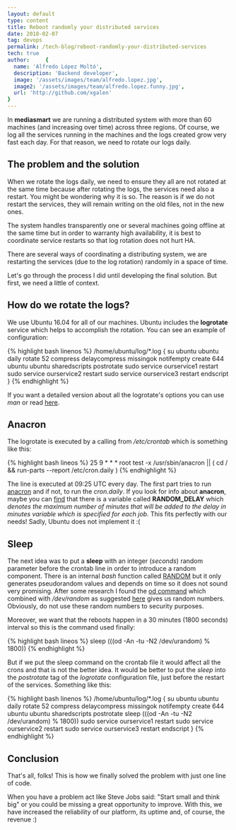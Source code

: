 ```yaml
---
layout: default
type: content
title: Reboot randomly your distributed services
date: 2018-02-07
tag: devops
permalink: /tech-blog/reboot-randomly-your-distributed-services
tech: true
author:     {
  name: 'Alfredo López Moltó',
  description: 'Backend developer',
  image: '/assets/images/team/alfredo.lopez.jpg',
  image2: '/assets/images/team/alfredo.lopez.funny.jpg',
  url: 'http://github.com/xgalen'
}
---
```


In **mediasmart** we are running a distributed system with more than 60 machines (and increasing over time) across three regions. Of course, we log all the services running in the machines and the logs created grow very fast each day. For that reason, we need to rotate our logs daily.

## The problem and the solution

When we rotate the logs daily, we need to ensure they all are not rotated at the same time because after rotating the logs, the services need also a restart. You might be wondering why it is so. The reason is if we do not restart the services, they will remain writing on the old files, not in the new ones.

The system handles transparently one or several machines going offline at the same time but in order to warranty high availability, it is best to coordinate service restarts so that log rotation does not hurt HA.

There are several ways of coordinating a distributing system, we are restarting the services (due to the log rotation) randomly in a space of time.

Let's go through the process I did until developing the final solution. But first, we need a little of context.

## How do we rotate the logs?

We use Ubuntu 16.04 for all of our machines. Ubuntu includes the **logrotate** service which helps to accomplish the rotation. You can see an example of configuration:

{% highlight bash linenos %}
/home/ubuntu/log/\*.log {
	su ubuntu ubuntu
	daily
	rotate 52
	compress
	delaycompress
	missingok
	notifempty
	create 644 ubuntu ubuntu
	sharedscripts
	postrotate
		sudo service ourservice1 restart
		sudo service ourservice2 restart
		sudo service ourservice3 restart
	endscript
}
{% endhighlight %}

If you want a detailed version about all the logrotate's options you can use *man* or read [here](https://www.digitalocean.com/community/tutorials/how-to-manage-logfiles-with-logrotate-on-ubuntu-16-04).

## Anacron

The logrotate is executed by a calling from */etc/crontab* which is something like this:

{% highlight bash lineos %}
25 9 \* \* \*   root    test -x /usr/sbin/anacron || ( cd / && run-parts --report /etc/cron.daily )
{% endhighlight %} 

The line is executed at 09:25 UTC every day. The first part tries to run [anacron](http://manpages.ubuntu.com/manpages/trusty/man8/anacron.8.html) and if not, to run the *cron.daily*.
If you look for info about **anacron**, maybe you can [find](https://www.systutorials.com/docs/linux/man/5-anacrontab/) that there is a variable called **RANDOM\_DELAY** which *denotes the maximum number of minutes that will be added to the delay in minutes variable which is specified for each job*. This fits perfectly with our needs! Sadly, Ubuntu does not implement it :(

## Sleep

The next idea was to put a **sleep** with an integer (*seconds*) random parameter before the crontab line in order to introduce a random component.
There is an internal *bash* function called [RANDOM](http://tldp.org/LDP/abs/html/randomvar.html) but it only generates pseudorandom values and depends on time so it does not sound very promising.
After some research I found the [od command](http://man7.org/linux/man-pages/man1/od.1.html) which combined with */dev/random* as suggested [here](https://www.eduonix.com/blog/shell-scripting/generating-random-numbers-in-linux-shell-scripting/) gives us random numbers. Obviously, do not use these random numbers to security purposes. 

Moreover, we want that the reboots happen in a 30 minutes (1800 seconds) interval so this is the command used finally:

{% highlight bash lineos %}
sleep $(($(od -An -tu -N2 /dev/urandom) % 1800))
{% endhighlight %}

But if we put the sleep command on the crontab file it would affect all the crons and that is not the better idea. It would be better to put the *sleep* into the *postrotate* tag of the *logrotate* configuration file, just before the restart of the services. Something like this:

{% highlight bash linenos %}
/home/ubuntu/log/\*.log {
	su ubuntu ubuntu
	daily
	rotate 52
	compress
	delaycompress
	missingok
	notifempty
	create 644 ubuntu ubuntu
	sharedscripts
	postrotate
		sleep $(($(od -An -tu -N2 /dev/urandom) % 1800))
		sudo service ourservice1 restart
		sudo service ourservice2 restart
		sudo service ourservice3 restart
	endscript
}
{% endhighlight %}

## Conclusion

That's all, folks! This is how we finally solved the problem with just one line of code.

When you have a problem act like Steve Jobs said: "Start small and think big" or you could be missing a great opportunity to improve. With this, we have increased the reliability of our platform, its uptime and, of course, the revenue :)
